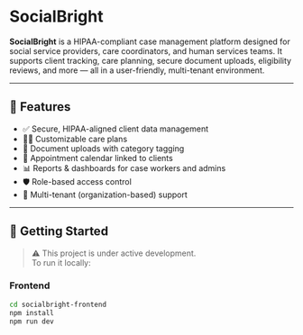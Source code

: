 # SocialBright

**SocialBright** is a HIPAA-compliant case management platform designed for social service providers, care coordinators, and human services teams. It supports client tracking, care planning, secure document uploads, eligibility reviews, and more — all in a user-friendly, multi-tenant environment.

---

## 🌟 Features

- ✅ Secure, HIPAA-aligned client data management
- 🧑‍⚕️ Customizable care plans
- 📁 Document uploads with category tagging
- 📅 Appointment calendar linked to clients
- 📊 Reports & dashboards for case workers and admins
- 🛡️ Role-based access control
- 🧩 Multi-tenant (organization-based) support

---

## 🚀 Getting Started

> ⚠️ This project is under active development.  
To run it locally:

### Frontend
```bash
cd socialbright-frontend
npm install
npm run dev
